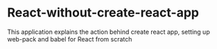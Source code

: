 # React-without-create-react-app
This application explains the action behind create react app, setting up web-pack and babel for React from scratch
